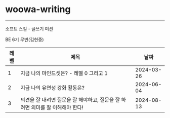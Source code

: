 # woowa-writing

---

소프트 스킬 - 글쓰기 미션

BE 6기 무빈(김현중)

|레벨|제목|날짜|
|---|---|---|
|1|지금 나의 마인드셋은? - 레벨 0 그리고 1|2024-03-26|
|2|지금 나의 유연성 강화 활동은?|2024-06-04|
|3|의견을 잘 내려면 질문을 잘 해야하고, 질문을 잘 하려면 의미를 잘 이해해야 한다!|2024-08-13|